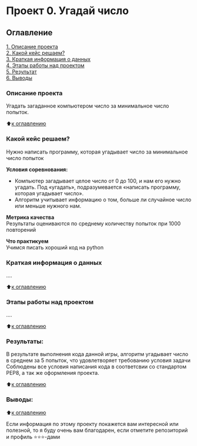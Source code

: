 # Проект 0. Угадай число

## Оглавление  
[1. Описание проекта](https://github.com/AlekseyBurchik/Data_Science/blob/main/Project_01/.README.md)  
[2. Какой кейс решаем?](https://github.com/AlekseyBurchik/Data_Science/blob/main/Project_01/.README.md)  
[3. Краткая информация о данных](https://github.com/AlekseyBurchik/Data_Science/blob/main/Project_01/.README.md)  
[4. Этапы работы над проектом](https://github.com/AlekseyBurchik/Data_Science/blob/main/Project_01/.README.md)  
[5. Результат](https://github.com/AlekseyBurchik/Data_Science/blob/main/Project_01/.README.md)    
[6. Выводы](https://github.com/AlekseyBurchik/Data_Science/blob/main/Project_01/.README.md) 

### Описание проекта    
Угадать загаданное компьютером число за минимальное число попыток.

:arrow_up:[к оглавлению](https://github.com/AlekseyBurchik/Data_Science/blob/main/Project_01/.README.md)


### Какой кейс решаем?    
Нужно написать программу, которая угадывает число за минимальное число попыток

**Условия соревнования:**  
- Компьютер загадывает целое число от 0 до 100, и нам его нужно угадать. Под «угадать», подразумевается «написать программу, которая угадывает число».
- Алгоритм учитывает информацию о том, больше ли случайное число или меньше нужного нам.

**Метрика качества**     
Результаты оцениваются по среднему количеству попыток при 1000 повторений

**Что практикуем**     
Учимся писать хороший код на python


### Краткая информация о данных
....
  
:arrow_up:[к оглавлению](https://github.com/AlekseyBurchik/Data_Science/blob/main/Project_01/.README.md)


### Этапы работы над проектом  
....

:arrow_up:[к оглавлению](https://github.com/AlekseyBurchik/Data_Science/blob/main/Project_01/.README.md)


### Результаты:  
В результате выполнения кода данной игры, алгоритм угадывает число в среднем за 5 попыток, что удовлетворяет требованию условия задачи
Соблюдены все условия написания кода в соответсвии со стандартом PEP8, а так же оформления проекта. 

:arrow_up:[к оглавлению](https://github.com/AlekseyBurchik/Data_Science/blob/main/Project_01/.README.md)


### Выводы:  


:arrow_up:[к оглавлению](https://github.com/AlekseyBurchik/Data_Science/blob/main/Project_01/.README.md)


Если информация по этому проекту покажется вам интересной или полезной, то я буду очень вам благодарен, если отметите репозиторий и профиль ⭐️⭐️⭐️-дами
